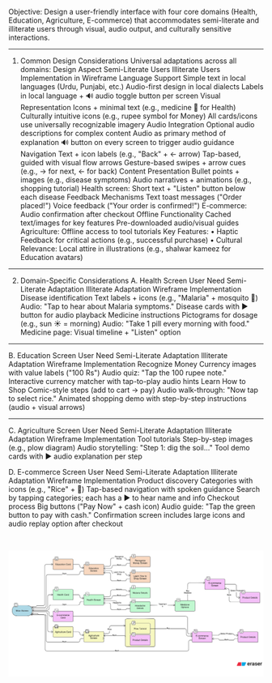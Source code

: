 Objective:
Design a user-friendly interface with four core domains (Health, Education, Agriculture, E-commerce) that accommodates semi-literate and illiterate users through visual, audio output, and culturally sensitive interactions.
________________________________________
1. Common Design Considerations
Universal adaptations across all domains:
Design Aspect	Semi-Literate Users	Illiterate Users	Implementation in Wireframe
Language Support	Simple text in local languages (Urdu, Punjabi, etc.)	Audio-first design in local dialects	Labels in local language + 🔊 audio toggle button per screen
Visual Representation	Icons + minimal text (e.g., medicine 💊 for Health)	Culturally intuitive icons (e.g., rupee symbol for Money)	All cards/icons use universally recognizable imagery
Audio Integration	Optional audio descriptions for complex content	Audio as primary method of explanation	🔊 button on every screen to trigger audio guidance
Navigation	Text + icon labels (e.g., "Back" + ← arrow)	Tap-based, guided with visual flow arrows	Gesture-based swipes + arrow cues (e.g., → for next, ← for back)
Content Presentation	Bullet points + images (e.g., disease symptoms)	Audio narratives + animations (e.g., shopping tutorial)	Health screen: Short text + "Listen" button below each disease
Feedback Mechanisms	Text toast messages ("Order placed!")	Voice feedback ("Your order is confirmed!")	E-commerce: Audio confirmation after checkout
Offline Functionality	Cached text/images for key features	Pre-downloaded audio/visual guides	Agriculture: Offline access to tool tutorials
Key Features:
•	Haptic Feedback for critical actions (e.g., successful purchase)
•	Cultural Relevance: Local attire in illustrations (e.g., shalwar kameez for Education avatars)
________________________________________
2. Domain-Specific Considerations
A. Health Screen
User Need	Semi-Literate Adaptation	Illiterate Adaptation	Wireframe Implementation
Disease identification	Text labels + icons (e.g., "Malaria" + mosquito 🦟)	Audio: "Tap to hear about Malaria symptoms."	Disease cards with ▶️ button for audio playback
Medicine instructions	Pictograms for dosage (e.g., sun ☀️ = morning)	Audio: "Take 1 pill every morning with food."	Medicine page: Visual timeline + "Listen" option
________________________________________
B. Education Screen
User Need	Semi-Literate Adaptation	Illiterate Adaptation	Wireframe Implementation
Recognize Money	Currency images with value labels ("100 Rs")	Audio quiz: "Tap the 100 rupee note."	Interactive currency matcher with tap-to-play audio hints
Learn How to Shop	Comic-style steps (add to cart → pay)	Audio walk-through: "Now tap to select rice."	Animated shopping demo with step-by-step instructions (audio + visual arrows)
________________________________________
C. Agriculture Screen
User Need	Semi-Literate Adaptation	Illiterate Adaptation	Wireframe Implementation
Tool tutorials	Step-by-step images (e.g., plow diagram)	Audio storytelling: "Step 1: dig the soil..."	Tool demo cards with ▶️ audio explanation per step

D. E-commerce Screen
User Need	Semi-Literate Adaptation	Illiterate Adaptation	Wireframe Implementation
Product discovery	Categories with icons (e.g., "Rice" + 🌾)	Tap-based navigation with spoken guidance	Search by tapping categories; each has a ▶️ to hear name and info
Checkout process	Big buttons ("Pay Now" + cash icon)	Audio guide: "Tap the green button to pay with cash."	Confirmation screen includes large icons and audio replay option after checkout


 

![actual image](workflow.png)